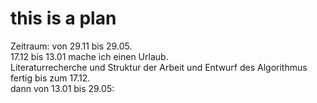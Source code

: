 # this is a plan
Zeitraum: von 29.11 bis 29.05.  
17.12 bis 13.01 mache ich einen Urlaub.  
Literaturrecherche und Struktur der Arbeit und Entwurf des Algorithmus fertig bis zum 17.12.  
dann von 13.01 bis 29.05:  

